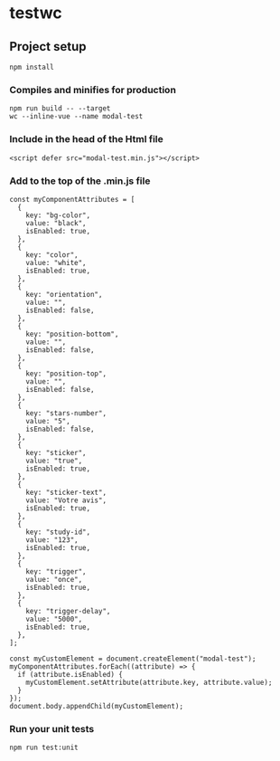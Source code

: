 # testwc

## Project setup

```
npm install
```

### Compiles and minifies for production

```
npm run build -- --target
wc --inline-vue --name modal-test
```

### Include in the head of the Html file

```
<script defer src="modal-test.min.js"></script>
```

### Add to the top of the .min.js file

```
const myComponentAttributes = [
  {
    key: "bg-color",
    value: "black",
    isEnabled: true,
  },
  {
    key: "color",
    value: "white",
    isEnabled: true,
  },
  {
    key: "orientation",
    value: "",
    isEnabled: false,
  },
  {
    key: "position-bottom",
    value: "",
    isEnabled: false,
  },
  {
    key: "position-top",
    value: "",
    isEnabled: false,
  },
  {
    key: "stars-number",
    value: "5",
    isEnabled: false,
  },
  {
    key: "sticker",
    value: "true",
    isEnabled: true,
  },
  {
    key: "sticker-text",
    value: "Votre avis",
    isEnabled: true,
  },
  {
    key: "study-id",
    value: "123",
    isEnabled: true,
  },
  {
    key: "trigger",
    value: "once",
    isEnabled: true,
  },
  {
    key: "trigger-delay",
    value: "5000",
    isEnabled: true,
  },
];

const myCustomElement = document.createElement("modal-test");
myComponentAttributes.forEach((attribute) => {
  if (attribute.isEnabled) {
    myCustomElement.setAttribute(attribute.key, attribute.value);
  }
});
document.body.appendChild(myCustomElement);
```

### Run your unit tests

```
npm run test:unit
```
